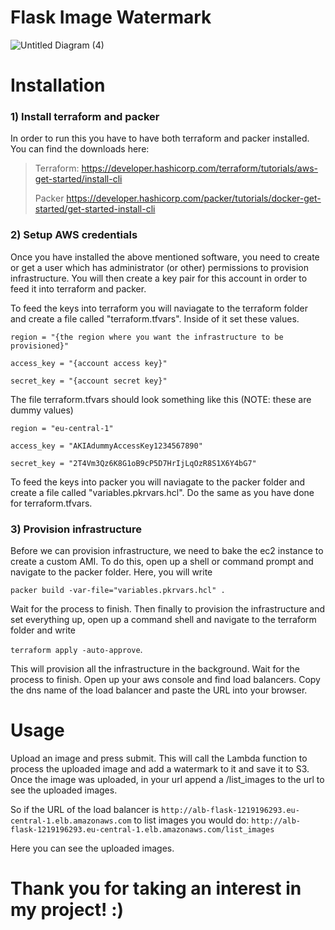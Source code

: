 # Flask Image Watermark
 

![Untitled Diagram (4)](https://github.com/Undeadtaker/Flask-Image-Watermark/assets/61665341/247fb45c-1bf2-4496-ac72-59bd0e8ffc55)


# Installation
### 1) Install terraform and packer

In order to run this you have to have both terraform and packer installed. You can find the downloads here:
> Terraform:
> https://developer.hashicorp.com/terraform/tutorials/aws-get-started/install-cli
>
> Packer
> https://developer.hashicorp.com/packer/tutorials/docker-get-started/get-started-install-cli


### 2) Setup AWS credentials

Once you have installed the above mentioned software, you need to create or get a user which has administrator (or other) 
permissions to provision infrastructure. You will then create a key pair for this account in order to feed it into terraform
and packer.

To feed the keys into terraform you will naviagate to the terraform folder and create a file called "terraform.tfvars". Inside of it
set these values.

`region = "{the region where you want the infrastructure to be provisioned}"` 

`access_key = "{account access key}"`

`secret_key = "{account secret key}"` 

The file terraform.tfvars should look something like this (NOTE: these are dummy values)

`region = "eu-central-1"` 

`access_key = "AKIAdummyAccessKey1234567890"` 

`secret_key = "2T4Vm3Qz6K8G1oB9cP5D7HrIjLqOzR8S1X6Y4bG7"` 

To feed the keys into packer you will naviagate to the packer folder and create a file called "variables.pkrvars.hcl". Do the same
as you have done for terraform.tfvars. 

### 3) Provision infrastructure
Before we can provision infrastructure, we need to bake the ec2 instance to create a custom AMI. To do this, open up a shell 
or command prompt and navigate to the packer folder. Here, you will write 

`packer build -var-file="variables.pkrvars.hcl" .` 

Wait for the process to finish. Then finally to provision the infrastructure and set everything up, open up a command shell and navigate to the terraform folder and write 

`terraform apply -auto-approve`. 

This will provision all the infrastructure in the background. Wait for the process to finish. Open up your aws console and find load balancers. 
Copy the dns name of the load balancer and paste the URL into your browser. 

# Usage
Upload an image and press submit. This will call the Lambda function to process the uploaded image and add a watermark to it and save it to S3. 
Once the image was uploaded, in your url append a /list_images to the url to see the uploaded images. 

So if the URL of the load balancer is
`http://alb-flask-1219196293.eu-central-1.elb.amazonaws.com`
to list images you would do:
`http://alb-flask-1219196293.eu-central-1.elb.amazonaws.com/list_images`

Here you can see the uploaded images. 

# Thank you for taking an interest in my project! :) 




